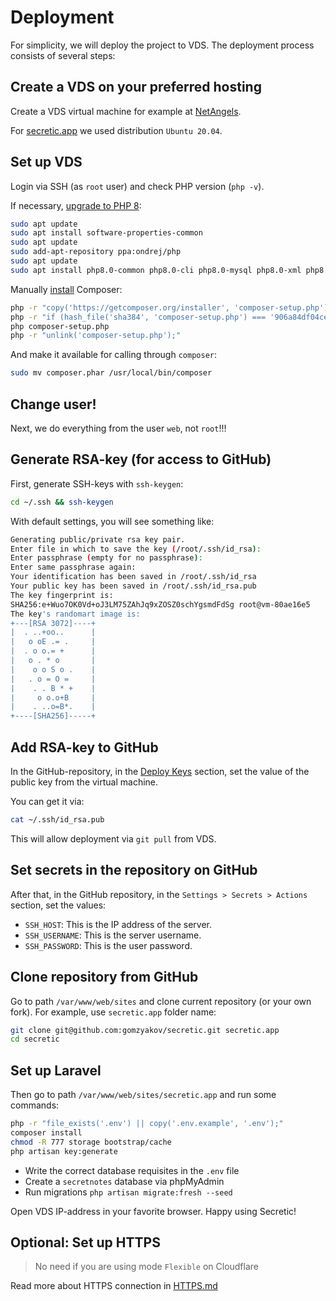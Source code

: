 # Deployment

For simplicity, we will deploy the project to VDS. The deployment process consists of several steps:

## Create a VDS on your preferred hosting

Create a VDS virtual machine for example at [NetAngels](https://panel.netangels.ru).

For [secretic.app](https://secretic.app) we used distribution `Ubuntu 20.04`.

## Set up VDS

Login via SSH (as `root` user) and check PHP version (`php -v`).

If necessary, [upgrade to PHP 8](https://php.watch/articles/php-8.0-installation-update-guide-debian-ubuntu):

```bash
sudo apt update
sudo apt install software-properties-common
sudo apt update
sudo add-apt-repository ppa:ondrej/php
sudo apt update
sudo apt install php8.0-common php8.0-cli php8.0-mysql php8.0-xml php8.0-curl php8.0-mbstring -y
 ```

Manually [install](https://getcomposer.org/download/) Composer:

```bash
php -r "copy('https://getcomposer.org/installer', 'composer-setup.php');"
php -r "if (hash_file('sha384', 'composer-setup.php') === '906a84df04cea2aa72f40b5f787e49f22d4c2f19492ac310e8cba5b96ac8b64115ac402c8cd292b8a03482574915d1a8') { echo 'Installer verified'; } else { echo 'Installer corrupt'; unlink('composer-setup.php'); } echo PHP_EOL;"
php composer-setup.php
php -r "unlink('composer-setup.php');"
```

And make it available for calling through `composer`:

```bash
sudo mv composer.phar /usr/local/bin/composer
```

## Change user!

Next, we do everything from the user `web`, not `root`!!!


## Generate RSA-key (for access to GitHub)

First, generate SSH-keys with `ssh-keygen`:

```bash
cd ~/.ssh && ssh-keygen
```

With default settings, you will see something like:

```bash
Generating public/private rsa key pair.
Enter file in which to save the key (/root/.ssh/id_rsa): 
Enter passphrase (empty for no passphrase): 
Enter same passphrase again: 
Your identification has been saved in /root/.ssh/id_rsa
Your public key has been saved in /root/.ssh/id_rsa.pub
The key fingerprint is:
SHA256:e+Wuo7OK0Vd+oJ3LM75ZAhJq9xZOSZ0schYgsmdFdSg root@vm-80ae16e5
The key's randomart image is:
+---[RSA 3072]----+
|  . ..+oo..      |
|   o oE .= .     |
|  . o o.= +      |
|   o . * o       |
|    o o S o .    |
|   . o = O =     |
|    . . B * +    |
|     o o.o+B     |
|    . ..o=B*.    |
+----[SHA256]-----+
```

## Add RSA-key to GitHub

In the GitHub-repository, in the [Deploy Keys](https://github.com/gomzyakov/secretic/settings/keys) section, set the value of the public key from the virtual machine.

You can get it via:

```bash
cat ~/.ssh/id_rsa.pub
```

This will allow deployment via `git pull` from VDS.

## Set secrets in the repository on GitHub

After that, in the GitHub repository, in the `Settings > Secrets > Actions` section, set the values:

- `SSH_HOST`: This is the IP address of the server.
- `SSH_USERNAME`: This is the server username.
- `SSH_PASSWORD`: This is the user password.


## Clone repository from GitHub

Go to path `/var/www/web/sites` and clone current repository (or your own fork). For example, use `secretic.app` folder name:

 ```bash
 git clone git@github.com:gomzyakov/secretic.git secretic.app
 cd secretic
 ```

## Set up Laravel

Then go to path `/var/www/web/sites/secretic.app` and run some commands:

```bash
php -r "file_exists('.env') || copy('.env.example', '.env');"
composer install
chmod -R 777 storage bootstrap/cache
php artisan key:generate
```

- Write the correct database requisites in the `.env` file
- Create a `secretnotes` database via phpMyAdmin
- Run migrations `php artisan migrate:fresh --seed`

Open VDS IP-address in your favorite browser. Happy using Secretic!


## Optional: Set up HTTPS

>No need if you are using mode `Flexible` on Cloudflare

Read more about HTTPS connection in [HTTPS.md](HTTPS.md)
